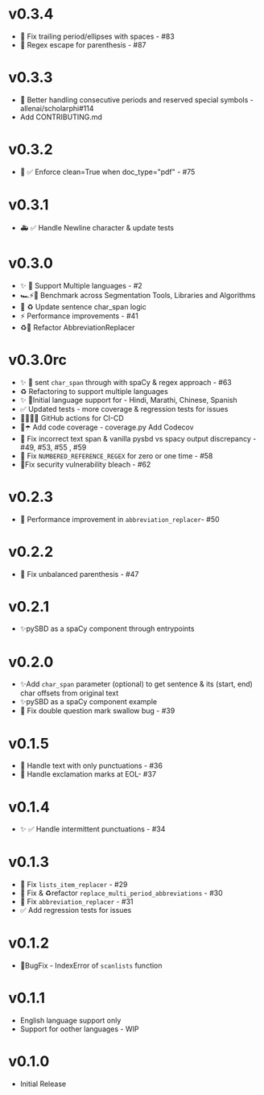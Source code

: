 # v0.3.4
- 🐛 Fix trailing period/ellipses with spaces - #83
- 🐛 Regex escape for parenthesis - #87

# v0.3.3
- 🐛 Better handling consecutive periods and reserved special symbols - allenai/scholarphi#114
- Add CONTRIBUTING.md

# v0.3.2
- 🐛 ✅ Enforce clean=True when doc_type="pdf" - \#75

# v0.3.1
- 🚑 ✅ Handle Newline character & update tests

# v0.3.0
-   ✨ 💫  Support Multiple languages - \#2
-   🏎⚡️💯 Benchmark across Segmentation Tools, Libraries and Algorithms
-   🎨 ♻️ Update sentence char_span logic
-   ⚡️  Performance improvements - \#41
-   ♻️🐛 Refactor AbbreviationReplacer

# v0.3.0rc
-   ✨ 💫 sent `char_span` through with spaCy & regex approach - \#63
-   ♻️ Refactoring to support multiple languages
-   ✨ 💫Initial language support for - Hindi, Marathi, Chinese, Spanish
-   ✅ Updated tests - more coverage & regression tests for issues
-   👷👷🏻‍♀️ GitHub actions for CI-CD
-   💚☂️ Add code coverage - coverage.py Add Codecov
-   🐛 Fix incorrect text span & vanilla pysbd vs spacy output discrepancy - \#49, \#53, \#55 , \#59
-   🐛 Fix `NUMBERED_REFERENCE_REGEX` for zero or one time - \#58
-   🔐Fix security vulnerability bleach - \#62


# v0.2.3
-   🐛 Performance improvement in `abbreviation_replacer`- \#50

# v0.2.2
-   🐛 Fix unbalanced parenthesis - \#47

# v0.2.1
-   ✨pySBD as a spaCy component through entrypoints

# v0.2.0
-   ✨Add `char_span` parameter (optional) to get sentence & its (start, end) char offsets from original text
-   ✨pySBD as a spaCy component example
-   🐛 Fix double question mark swallow bug - \#39

# v0.1.5
-   🐛 Handle text with only punctuations - \#36
-   🐛 Handle exclamation marks at EOL- \#37

# v0.1.4
-   ✨ ✅ Handle intermittent punctuations - \#34

# v0.1.3
-   🐛 Fix `lists_item_replacer` - \#29
-   🐛 Fix & ♻️refactor `replace_multi_period_abbreviations` - \#30
-   🐛 Fix `abbreviation_replacer` - \#31
-   ✅ Add regression tests for issues

# v0.1.2
-   🐛BugFix - IndexError of `scanlists` function

# v0.1.1
-   English language support only
-   Support for oother languages - WIP

# v0.1.0
-   Initial Release
